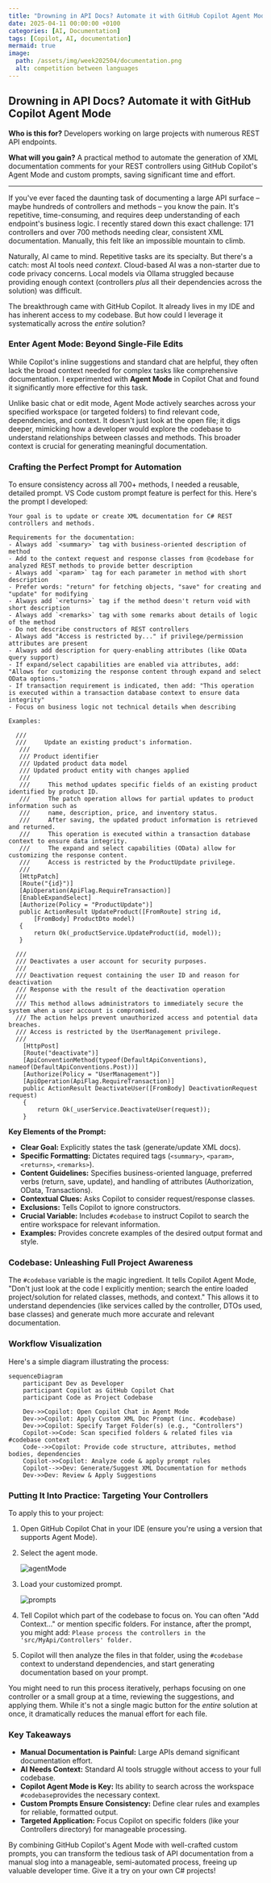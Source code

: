 ```yaml
---
title: "Drowning in API Docs? Automate it with GitHub Copilot Agent Mode"
date: 2025-04-11 00:00:00 +0100  
categories: [AI, Documentation]  
tags: [Copilot, AI, documentation]  
mermaid: true
image:  
  path: /assets/img/week202504/documentation.png
  alt: competition between languages
---
```


## Drowning in API Docs? Automate it with GitHub Copilot Agent Mode

**Who is this for?** Developers working on large projects with numerous REST API endpoints.

**What will you gain?** A practical method to automate the generation of XML documentation comments for your REST controllers using GitHub Copilot's Agent Mode and custom prompts, saving significant time and effort.

---

If you've ever faced the daunting task of documenting a large API surface – maybe hundreds of controllers and methods – you know the pain. It's repetitive, time-consuming, and requires deep understanding of each endpoint's business logic. I recently stared down this exact challenge: 171 controllers and over 700 methods needing clear, consistent XML documentation. Manually, this felt like an impossible mountain to climb.

Naturally, AI came to mind. Repetitive tasks are its specialty. But there's a catch: most AI tools need *context*. Cloud-based AI was a non-starter due to code privacy concerns. Local models via Ollama struggled because providing enough context (controllers *plus* all their dependencies across the solution) was difficult.

The breakthrough came with GitHub Copilot. It already lives in my IDE and has inherent access to my codebase. But how could I leverage it systematically across the *entire* solution?

### Enter Agent Mode: Beyond Single-File Edits

While Copilot's inline suggestions and standard chat are helpful, they often lack the broad context needed for complex tasks like comprehensive documentation. I experimented with **Agent Mode** in Copilot Chat and found it significantly more effective for this task.

Unlike basic chat or edit mode, Agent Mode actively searches across your specified workspace (or targeted folders) to find relevant code, dependencies, and context. It doesn't just look at the open file; it digs deeper, mimicking how a developer would explore the codebase to understand relationships between classes and methods. This broader context is crucial for generating meaningful documentation.

### Crafting the Perfect Prompt for Automation

To ensure consistency across all 700+ methods, I needed a reusable, detailed prompt. VS Code custom prompt feature is perfect for this. Here's the prompt I developed:

```text
Your goal is to update or create XML documentation for C# REST controllers and methods.

Requirements for the documentation:
- Always add `<summary>` tag with business-oriented description of method
- Add to the context request and response classes from @codebase for analyzed REST methods to provide better description
- Always add `<param>` tag for each parameter in method with short description
- Prefer words: "return" for fetching objects, "save" for creating and "update" for modifying
- Always add `<returns>` tag if the method doesn't return void with short description
- Always add `<remarks>` tag with some remarks about details of logic of the method
- Do not describe constructors of REST controllers
- Always add "Access is restricted by..." if privilege/permission attributes are present
- Always add description for query-enabling attributes (like OData query support)
- If expand/select capabilities are enabled via attributes, add: "Allows for customizing the response content through expand and select OData options."
- If transaction requirement is indicated, then add: "This operation is executed within a transaction database context to ensure data integrity"
- Focus on business logic not technical details when describing

Examples:

  /// 
  ///     Update an existing product's information.
   /// 
   /// Product identifier
   /// Updated product data model
   /// Updated product entity with changes applied
   /// 
   ///     This method updates specific fields of an existing product identified by product ID.
   ///     The patch operation allows for partial updates to product information such as
   ///     name, description, price, and inventory status.
   ///     After saving, the updated product information is retrieved and returned.
   ///     This operation is executed within a transaction database context to ensure data integrity.
   ///     The expand and select capabilities (OData) allow for customizing the response content.
   ///     Access is restricted by the ProductUpdate privilege.
   /// 
   [HttpPatch]
   [Route("{id}")]
   [ApiOperation(ApiFlag.RequireTransaction)]
   [EnableExpandSelect]
   [Authorize(Policy = "ProductUpdate")]
   public ActionResult UpdateProduct([FromRoute] string id,
       [FromBody] ProductDto model)
   {
       return Ok(_productService.UpdateProduct(id, model));
   } 

  /// 
  /// Deactivates a user account for security purposes.
  /// 
  /// Deactivation request containing the user ID and reason for deactivation
  /// Response with the result of the deactivation operation
  /// 
  /// This method allows administrators to immediately secure the system when a user account is compromised.
  /// The action helps prevent unauthorized access and potential data breaches.
  /// Access is restricted by the UserManagement privilege.
  /// 
    [HttpPost]
    [Route("deactivate")]
    [ApiConventionMethod(typeof(DefaultApiConventions), nameof(DefaultApiConventions.Post))]
    [Authorize(Policy = "UserManagement")]
    [ApiOperation(ApiFlag.RequireTransaction)]
    public ActionResult DeactivateUser([FromBody] DeactivationRequest request)
    {
        return Ok(_userService.DeactivateUser(request));
    }
```

**Key Elements of the Prompt:**

*   **Clear Goal:** Explicitly states the task (generate/update XML docs).
*   **Specific Formatting:** Dictates required tags (`<summary>`, `<param>`, `<returns>`, `<remarks>`).
*   **Content Guidelines:** Specifies business-oriented language, preferred verbs (return, save, update), and handling of attributes (Authorization, OData, Transactions).
*   **Contextual Clues:** Asks Copilot to consider request/response classes.
*   **Exclusions:** Tells Copilot to ignore constructors.
*   **Crucial Variable:** Includes `#codebase` to instruct Copilot to search the entire workspace for relevant information.
*   **Examples:** Provides concrete examples of the desired output format and style.

### Codebase: Unleashing Full Project Awareness

The `#codebase` variable is the magic ingredient. It tells Copilot Agent Mode, "Don't just look at the code I explicitly mention; search the entire loaded project/solution for related classes, methods, and context." This allows it to understand dependencies (like services called by the controller, DTOs used, base classes) and generate much more accurate and relevant documentation.

### Workflow Visualization

Here's a simple diagram illustrating the process:

```mermaid
sequenceDiagram
    participant Dev as Developer
    participant Copilot as GitHub Copilot Chat
    participant Code as Project Codebase

    Dev->>Copilot: Open Copilot Chat in Agent Mode
    Dev->>Copilot: Apply Custom XML Doc Prompt (inc. #codebase)
    Dev->>Copilot: Specify Target Folder(s) (e.g., "Controllers")
    Copilot->>Code: Scan specified folders & related files via #codebase context
    Code-->>Copilot: Provide code structure, attributes, method bodies, dependencies
    Copilot->>Copilot: Analyze code & apply prompt rules
    Copilot-->>Dev: Generate/Suggest XML Documentation for methods
    Dev->>Dev: Review & Apply Suggestions
```

### Putting It Into Practice: Targeting Your Controllers

To apply this to your project:

1.  Open GitHub Copilot Chat in your IDE (ensure you're using a version that supports Agent Mode).
2.  Select the agent mode.

    ![agentMode](/assets/img/week202504/agentMode.png)

3.  Load your customized prompt.
   
    ![prompts](/assets//img/week202504/prompts.png)
    
4.  Tell Copilot which part of the codebase to focus on. You can often "Add Context..." or mention specific folders. For instance, after the prompt, you might add:
    `Please process the controllers in the 'src/MyApi/Controllers' folder.`
5.  Copilot will then analyze the files in that folder, using the `#codebase` context to understand dependencies, and start generating documentation based on your prompt.

You might need to run this process iteratively, perhaps focusing on one controller or a small group at a time, reviewing the suggestions, and applying them. While it's not a single magic button for the *entire* solution at once, it dramatically reduces the manual effort for each file.

### Key Takeaways

*   **Manual Documentation is Painful:** Large APIs demand significant documentation effort.
*   **AI Needs Context:** Standard AI tools struggle without access to your full codebase.
*   **Copilot Agent Mode is Key:** Its ability to search across the workspace `#codebase`provides the necessary context.
*   **Custom Prompts Ensure Consistency:** Define clear rules and examples for reliable, formatted output.
*   **Targeted Application:** Focus Copilot on specific folders (like your Controllers directory) for manageable processing.

By combining GitHub Copilot's Agent Mode with well-crafted custom prompts, you can transform the tedious task of API documentation from a manual slog into a manageable, semi-automated process, freeing up valuable developer time. Give it a try on your own C# projects!
